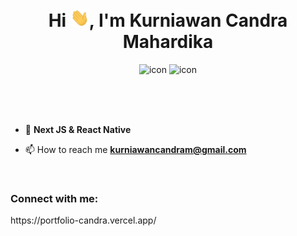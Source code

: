 
<h1 align="center">Hi <img src="https://raw.githubusercontent.com/ABSphreak/ABSphreak/master/gifs/Hi.gif" width="30px">, I'm Kurniawan Candra Mahardika</h1>
<p align="center"> 
</p>
<div align="center">
  <img src="https://techstack-generator.vercel.app/ts-icon.svg" alt="icon" width="50" height="50" />
  <img src="https://techstack-generator.vercel.app/react-icon.svg" alt="icon" width="50" height="50" />
</div>

<br>



<br><br>

- 🌱 **Next JS & React Native**

- 📫 How to reach me **kurniawancandram@gmail.com**
<br>
<h3 align="left">Connect with me:</h3>
<p align="left">
</a>
https://portfolio-candra.vercel.app/
</p>
<br>

